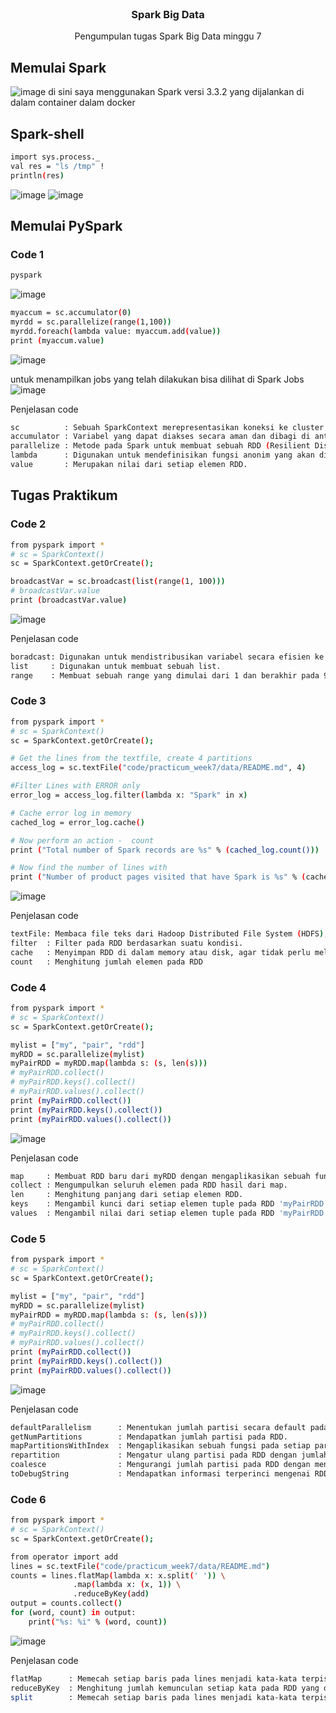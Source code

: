 
<br />
<div align="center">

<h3 align="center">Spark Big Data</h3>

  <p align="center">
    Pengumpulan tugas Spark Big Data minggu 7
  </p>
</div>

## Memulai Spark
![image](https://user-images.githubusercontent.com/86558365/228115462-3cb62086-c4e5-4cb0-ba3b-e434b9aef702.png)
di sini saya menggunakan Spark versi 3.3.2 yang dijalankan di dalam container dalam docker

## Spark-shell
```sh
import sys.process._
val res = "ls /tmp" !
println(res)
```
![image](https://user-images.githubusercontent.com/86558365/228116243-4f9be6e9-c81d-4df7-94c5-ff262b245b68.png)
![image](https://user-images.githubusercontent.com/86558365/228116351-fbaa226e-3161-4ab1-8c36-520a2c154cdc.png)

## Memulai PySpark
### Code 1
```sh
pyspark
```
![image](https://user-images.githubusercontent.com/86558365/228116582-2777f2fb-2883-4e70-be92-23c73d14d45c.png)
```sh
myaccum = sc.accumulator(0)
myrdd = sc.parallelize(range(1,100))
myrdd.foreach(lambda value: myaccum.add(value))
print (myaccum.value)
```
![image](https://user-images.githubusercontent.com/86558365/228116918-bd1a58fa-a9f6-41e8-a17d-be89a178aa3f.png)

untuk menampilkan jobs yang telah dilakukan bisa dilihat di Spark Jobs
![image](https://user-images.githubusercontent.com/86558365/228117192-8132132a-40fe-4977-9da9-d3d423fa1cfc.png)

Penjelasan code
```sh
sc          : Sebuah SparkContext merepresentasikan koneksi ke cluster Spark, dan dapat digunakan untuk membuat variabel RDD dan broadcast pada cluster tersebut.
accumulator : Variabel yang dapat diakses secara aman dan dibagi di antara semua task yang dieksekusi pada cluster Spark,dapat digunakan untuk menghitung jumlah, menghitung rata-rata, dan menghitung varians, atau menghitung parameter lainnya.
parallelize : Metode pada Spark untuk membuat sebuah RDD (Resilient Distributed Dataset) dari sebuah koleksi data yang ada di driver program.
lambda      : Digunakan untuk mendefinisikan fungsi anonim yang akan dijalankan pada setiap elemen RDD saat method foreach dipanggil.
value       : Merupakan nilai dari setiap elemen RDD.
```

## Tugas Praktikum
### Code 2
```sh
from pyspark import *
# sc = SparkContext()
sc = SparkContext.getOrCreate();

broadcastVar = sc.broadcast(list(range(1, 100)))
# broadcastVar.value
print (broadcastVar.value)
```
![image](https://user-images.githubusercontent.com/86558365/228117652-954954bd-9868-48bc-b5dd-0656e9afc907.png)

Penjelasan code
```sh
boradcast: Digunakan untuk mendistribusikan variabel secara efisien ke setiap worker di dalam cluster Spark.
list     : Digunakan untuk membuat sebuah list.
range    : Membuat sebuah range yang dimulai dari 1 dan berakhir pada 99.
```

### Code 3
```sh
from pyspark import *
# sc = SparkContext()
sc = SparkContext.getOrCreate();

# Get the lines from the textfile, create 4 partitions
access_log = sc.textFile("code/practicum_week7/data/README.md", 4)

#Filter Lines with ERROR only
error_log = access_log.filter(lambda x: "Spark" in x)

# Cache error log in memory
cached_log = error_log.cache()

# Now perform an action -  count
print ("Total number of Spark records are %s" % (cached_log.count()))

# Now find the number of lines with 
print ("Number of product pages visited that have Spark is %s" % (cached_log.filter(lambda x: "product" in x).count()))
```
![image](https://user-images.githubusercontent.com/86558365/228118262-aa8971a7-ab64-43a1-a037-b2f7be7f13dd.png)

Penjelasan code
```sh
textFile: Membaca file teks dari Hadoop Distributed File System (HDFS), atau dari sistem file lokal.
filter  : Filter pada RDD berdasarkan suatu kondisi.
cache   : Menyimpan RDD di dalam memory atau disk, agar tidak perlu melakukan komputasi ulang saat RDD tersebut dibutuhkan lagi.
count   : Menghitung jumlah elemen pada RDD
```

### Code 4
```sh
from pyspark import *
# sc = SparkContext()
sc = SparkContext.getOrCreate();

mylist = ["my", "pair", "rdd"]
myRDD = sc.parallelize(mylist)
myPairRDD = myRDD.map(lambda s: (s, len(s)))
# myPairRDD.collect()
# myPairRDD.keys().collect()
# myPairRDD.values().collect()
print (myPairRDD.collect())
print (myPairRDD.keys().collect())
print (myPairRDD.values().collect())
```
![image](https://user-images.githubusercontent.com/86558365/228118486-cc85b369-25da-4ac4-864f-752d87ae6b42.png)

Penjelasan code
```sh
map     : Membuat RDD baru dari myRDD dengan mengaplikasikan sebuah fungsi lambda pada setiap elemen RDD.
collect : Mengumpulkan seluruh elemen pada RDD hasil dari map.
len     : Menghitung panjang dari setiap elemen RDD.
keys    : Mengambil kunci dari setiap elemen tuple pada RDD 'myPairRDD'.
values  : Mengambil nilai dari setiap elemen tuple pada RDD 'myPairRDD'.
```

### Code 5
```sh
from pyspark import *
# sc = SparkContext()
sc = SparkContext.getOrCreate();

mylist = ["my", "pair", "rdd"]
myRDD = sc.parallelize(mylist)
myPairRDD = myRDD.map(lambda s: (s, len(s)))
# myPairRDD.collect()
# myPairRDD.keys().collect()
# myPairRDD.values().collect()
print (myPairRDD.collect())
print (myPairRDD.keys().collect())
print (myPairRDD.values().collect())
```
![image](https://user-images.githubusercontent.com/86558365/228118657-89af497d-e1ab-42a3-a63a-cad4b2a15688.png)

Penjelasan code
```sh
defaultParallelism      : Menentukan jumlah partisi secara default pada RDD yang akan dibuat. Jumlah partisi dapat disesuaikan dengan besarnya cluster.
getNumPartitions        : Mendapatkan jumlah partisi pada RDD.
mapPartitionsWithIndex  : Mengaplikasikan sebuah fungsi pada setiap partisi RDD dengan menyertakan index partisi.
repartition             : Mengatur ulang partisi pada RDD dengan jumlah partisi yang baru.
coalesce                : Mengurangi jumlah partisi pada RDD dengan menggabungkan beberapa partisi ke dalam satu partisi.
toDebugString           : Mendapatkan informasi terperinci mengenai RDD seperti jumlah partisi, jumlah elemen pada setiap partisi, dan informasi lainnya.
```

### Code 6
```sh
from pyspark import *
# sc = SparkContext()
sc = SparkContext.getOrCreate();

from operator import add
lines = sc.textFile("code/practicum_week7/data/README.md")
counts = lines.flatMap(lambda x: x.split(' ')) \
              .map(lambda x: (x, 1)) \
              .reduceByKey(add)
output = counts.collect()
for (word, count) in output:
    print("%s: %i" % (word, count))
```
![image](https://user-images.githubusercontent.com/86558365/228118841-e4ef659b-bf45-4b0d-af8b-3c9fbfff74e9.png)

Penjelasan code
```sh
flatMap      : Memecah setiap baris pada lines menjadi kata-kata terpisah menggunakan pemisah spasi, sehingga menghasilkan RDD yang berisi semua kata pada file README.md.
reduceByKey  : Menghitung jumlah kemunculan setiap kata pada RDD yang dihasilkan dari flatMap.
split        : Memecah setiap baris pada lines menjadi kata-kata terpisah menggunakan pemisah spasi, sehingga menghasilkan RDD yang berisi semua kata pada file README.md.
```

